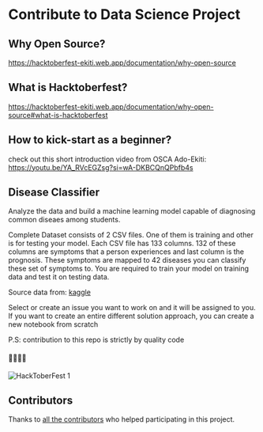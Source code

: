 # Contribute to Data Science Project

## Why Open Source?

https://hacktoberfest-ekiti.web.app/documentation/why-open-source

## What is Hacktoberfest?

https://hacktoberfest-ekiti.web.app/documentation/why-open-source#what-is-hacktoberfest

## How to kick-start as a beginner?
check out this short introduction video from OSCA Ado-Ekiti: 
https://youtu.be/YA_RVcEGZsg?si=wA-DKBCQnQPbfb4s

## Disease Classifier

Analyze the data and build a machine learning model capable of diagnosing common diseaes among students. 

Complete Dataset consists of 2 CSV files. One of them is training and other is for testing your model. Each CSV file has 133 columns. 132 of these columns are symptoms that a person experiences and last column is the prognosis. These symptoms are mapped to 42 diseases you can classify these set of symptoms to. You are required to train your model on training data and test it on testing data.
  
Source data from: [kaggle](https://www.kaggle.com/datasets/kaushil268/disease-prediction-using-machine-learning)

Select or create an issue you want to work on and it will be assigned to you. If you want to create an entire different solution approach, you can create a new notebook from scratch

P.S: contribution to this repo is strictly by quality code

#### 🚀🚀🚀🚀

![HackToberFest 1](https://github.com/OSCA-Ado-Ekiti/Hacktoberfest-2023-Ekiti-DSN/assets/53593233/09968dc6-ca20-486e-ac6b-29b69bdb8ff5)

## Contributors

Thanks to [all the contributors](https://github.com/OSCA-Ado-Ekiti/Hacktoberfest-Ekiti-Disease-Classifier/graphs/contributors)
who helped participating in this project.
